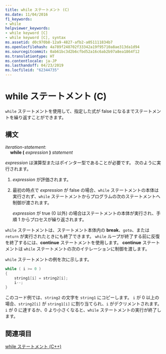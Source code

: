```yaml
---
title: while ステートメント (C)
ms.date: 11/04/2016
f1_keywords:
- while
helpviewer_keywords:
- while keyword [C]
- while keyword [C], syntax
ms.assetid: d0c970b8-12a9-4827-afb2-a051111834b7
ms.openlocfilehash: 4a789f248702f33342a19f95710a8ae313da1d94
ms.sourcegitcommit: 0ab61bc3d2b6cfbd52a16c6ab2b97a8ea1864f12
ms.translationtype: HT
ms.contentlocale: ja-JP
ms.lasthandoff: 04/23/2019
ms.locfileid: "62344735"
---
```

# <a name="while-statement-c"></a>while ステートメント (C)

`while` ステートメントを使用して、指定した式が false になるまでステートメントを繰り返すことができます。

## <a name="syntax"></a>構文

*iteration-statement*:<br/>
&nbsp;&nbsp;&nbsp;&nbsp;**while (**  *expression*  **)**  *statement*

*expression* は演算型またはポインター型であることが必要です。 次のように実行されます。

1. *expression* が評価されます。

1. 最初の時点で *expression* が false の場合、`while` ステートメントの本体は実行されず、`while` ステートメントからプログラムの次のステートメントへ制御が渡されます。

   *expression* が true (0 以外) の場合はステートメントの本体が実行され、手順 1 からプロセスが繰り返されます。

`while` ステートメントは、ステートメント本体内の **break**、`goto`、または `return` が実行されたときにも終了できます。 `while` ループが終了する前に反復を終了するには、**continue** ステートメントを使用します。 **continue** ステートメントは `while` ステートメントの次のイテレーションに制御を渡します。

`while` ステートメントの例を次に示します。

```C
while ( i >= 0 )
{
    string1[i] = string2[i];
    i--;
}
```

このコード例では、`string2` の文字を `string1` にコピーします。 `i` が 0 以上の場合、`string2[i]` が `string1[i]` に割り当てられ、`i` がデクリメントされます。 `i` が 0 に達するか、0 より小さくなると、`while` ステートメントの実行が終了します。

## <a name="see-also"></a>関連項目

[while ステートメント (C++)](../cpp/while-statement-cpp.md)
